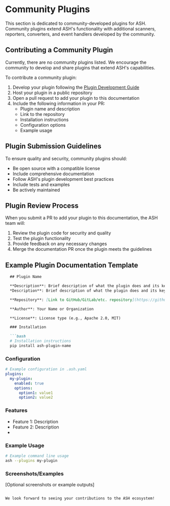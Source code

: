 # Community Plugins

This section is dedicated to community-developed plugins for ASH. Community plugins extend ASH's functionality with additional scanners, reporters, converters, and event handlers developed by the community.

## Contributing a Community Plugin

Currently, there are no community plugins listed. We encourage the community to develop and share plugins that extend ASH's capabilities.

To contribute a community plugin:

1. Develop your plugin following the [Plugin Development Guide](../../plugins/development-guide.md)
2. Host your plugin in a public repository
3. Open a pull request to add your plugin to this documentation
4. Include the following information in your PR:
   - Plugin name and description
   - Link to the repository
   - Installation instructions
   - Configuration options
   - Example usage

## Plugin Submission Guidelines

To ensure quality and security, community plugins should:

- Be open source with a compatible license
- Include comprehensive documentation
- Follow ASH's plugin development best practices
- Include tests and examples
- Be actively maintained

## Plugin Review Process

When you submit a PR to add your plugin to this documentation, the ASH team will:

1. Review the plugin code for security and quality
2. Test the plugin functionality
3. Provide feedback on any necessary changes
4. Merge the documentation PR once the plugin meets the guidelines

## Example Plugin Documentation Template

```markdown
  ## Plugin Name

  **Description**: Brief description of what the plugin does and its key features.
  *Description**: Brief description of what the plugin does and its key features.

  **Repository**: [Link to GitHub/GitLab/etc. repository](https://github.com/username/plugin-repo)

  **Author**: Your Name or Organization

  **License**: License type (e.g., Apache 2.0, MIT)

  ### Installation

  ```bash
  # Installation instructions
  pip install ash-plugin-name
  ```

  ### Configuration

  ```yaml
  # Example configuration in .ash.yaml
  plugins:
    my-plugin:
      enabled: true
      options:
        option1: value1
        option2: value2
  ```

  ### Features

  - Feature 1: Description
  - Feature 2: Description
  -
  ### Example Usage

  ```bash
  # Example command line usage
  ash --plugins my-plugin
  ```

  ### Screenshots/Examples

  [Optional screenshots or example outputs]
```

We look forward to seeing your contributions to the ASH ecosystem!